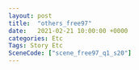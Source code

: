 ```yaml
---
layout: post
title:  "others_free97"
date:   2021-02-21 10:00:00 +0000
categories: Etc
Tags: Story Etc
SceneCode: ["scene_free97_q1_s20"]
---
```

